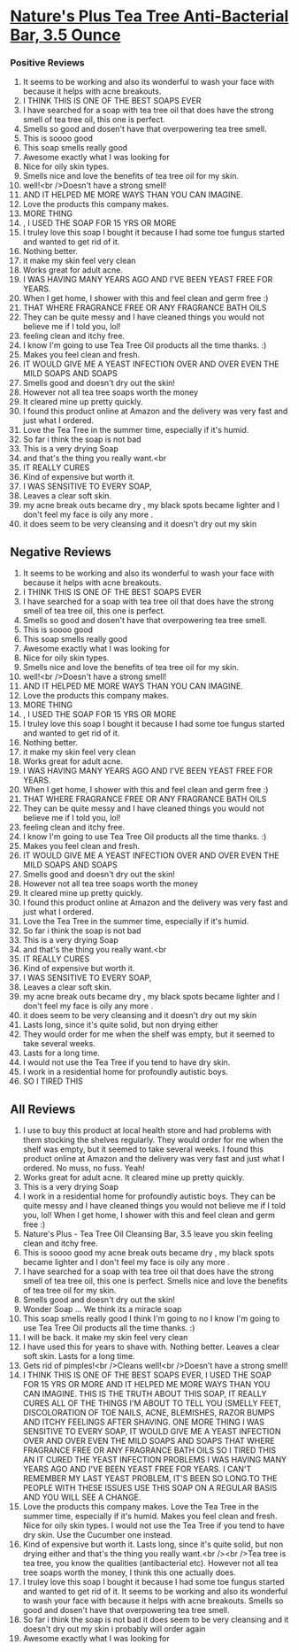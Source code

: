 # [Nature&#x27;s Plus Tea Tree Anti-Bacterial Bar, 3.5 Ounce](https://products.checkmycream.com/products/Nature&#x27;s-Plus-Tea-Tree-Anti-Bacterial-Bar-3.5-Ounce.html)

### Positive Reviews

<ol>
      <li>It seems to be working and also its wonderful to wash your face with because it helps with acne breakouts.</li>
      <li>I THINK THIS IS ONE OF THE BEST SOAPS EVER</li>
      <li>I have searched for a soap with tea tree oil that does have the strong smell of tea tree oil, this one is perfect.  </li>
      <li>Smells so good and dosen&#x27;t have that overpowering tea tree smell.</li>
      <li>This is soooo good</li>
      <li>This soap smells really good</li>
      <li>Awesome exactly what I was looking for</li>
      <li>Nice for oily skin types.</li>
      <li>Smells nice and love the benefits of tea tree oil for my skin.</li>
      <li>well!&lt;br /&gt;Doesn&#x27;t have a strong smell!</li>
      <li>AND IT  HELPED ME MORE WAYS THAN YOU CAN IMAGINE.</li>
      <li>Love the products this company makes.</li>
      <li>MORE THING</li>
      <li>, I USED THE SOAP FOR 15 YRS OR MORE  </li>
      <li>I truley love this soap I bought it because I had some toe fungus started and wanted to get rid of it.</li>
      <li>Nothing better.  </li>
      <li>it make my skin feel very clean</li>
      <li>Works great for adult acne.  </li>
      <li>I WAS HAVING MANY YEARS AGO AND I&#x27;VE BEEN YEAST FREE FOR YEARS.</li>
      <li>When I get home, I shower with this and feel clean and germ free :)</li>
      <li>THAT WHERE FRAGRANCE FREE OR ANY FRAGRANCE BATH OILS</li>
      <li>They can be quite messy and I have cleaned things you would not believe me if I told you, lol!  </li>
      <li>feeling clean and itchy free.</li>
      <li>I know I&#x27;m going to use Tea Tree Oil products all the time thanks. :)</li>
      <li>Makes you feel clean and fresh.</li>
      <li>IT WOULD GIVE ME A YEAST INFECTION OVER AND OVER EVEN THE MILD SOAPS  AND SOAPS</li>
      <li>Smells good and doesn&#x27;t dry out the skin!</li>
      <li>However not all tea tree soaps worth the money</li>
      <li>It cleared mine up pretty quickly.</li>
      <li>I found this product online at Amazon and the delivery was very fast and just what I ordered.  </li>
      <li>Love the Tea Tree in the summer time, especially if it&#x27;s humid.</li>
      <li>So far i think the soap is not bad</li>
      <li>This is a very drying Soap</li>
      <li>and that&#x27;s the thing you really want.&lt;br</li>
      <li>IT REALLY CURES</li>
      <li>Kind of expensive but worth it.</li>
      <li>I WAS SENSITIVE TO EVERY SOAP,  </li>
      <li>Leaves a clear soft skin.  </li>
      <li>my acne break outs became dry , my black spots became lighter and I don&#x27;t feel my face is oily any more .</li>
      <li>it does seem to be very cleansing and it doesn&#x27;t dry out my skin</li>
</ol>


<h2>Negative Reviews</h2>
<ol>
<li> It seems to be working and also its wonderful to wash your face with because it helps with acne breakouts.</li>
<li> I THINK THIS IS ONE OF THE BEST SOAPS EVER</li>
<li> I have searched for a soap with tea tree oil that does have the strong smell of tea tree oil, this one is perfect.  </li>
<li> Smells so good and dosen&#x27;t have that overpowering tea tree smell.</li>
<li> This is soooo good</li>
<li> This soap smells really good</li>
<li> Awesome exactly what I was looking for</li>
<li> Nice for oily skin types.</li>
<li> Smells nice and love the benefits of tea tree oil for my skin.</li>
<li> well!&lt;br /&gt;Doesn&#x27;t have a strong smell!</li>
<li> AND IT  HELPED ME MORE WAYS THAN YOU CAN IMAGINE.</li>
<li> Love the products this company makes.</li>
<li> MORE THING</li>
<li> , I USED THE SOAP FOR 15 YRS OR MORE  </li>
<li> I truley love this soap I bought it because I had some toe fungus started and wanted to get rid of it.</li>
<li> Nothing better.  </li>
<li> it make my skin feel very clean</li>
<li> Works great for adult acne.  </li>
<li> I WAS HAVING MANY YEARS AGO AND I&#x27;VE BEEN YEAST FREE FOR YEARS.</li>
<li> When I get home, I shower with this and feel clean and germ free :)</li>
<li> THAT WHERE FRAGRANCE FREE OR ANY FRAGRANCE BATH OILS</li>
<li> They can be quite messy and I have cleaned things you would not believe me if I told you, lol!  </li>
<li> feeling clean and itchy free.</li>
<li> I know I&#x27;m going to use Tea Tree Oil products all the time thanks. :)</li>
<li> Makes you feel clean and fresh.</li>
<li> IT WOULD GIVE ME A YEAST INFECTION OVER AND OVER EVEN THE MILD SOAPS  AND SOAPS</li>
<li> Smells good and doesn&#x27;t dry out the skin!</li>
<li> However not all tea tree soaps worth the money</li>
<li> It cleared mine up pretty quickly.</li>
<li> I found this product online at Amazon and the delivery was very fast and just what I ordered.  </li>
<li> Love the Tea Tree in the summer time, especially if it&#x27;s humid.</li>
<li> So far i think the soap is not bad</li>
<li> This is a very drying Soap</li>
<li> and that&#x27;s the thing you really want.&lt;br</li>
<li> IT REALLY CURES</li>
<li> Kind of expensive but worth it.</li>
<li> I WAS SENSITIVE TO EVERY SOAP,  </li>
<li> Leaves a clear soft skin.  </li>
<li> my acne break outs became dry , my black spots became lighter and I don&#x27;t feel my face is oily any more .</li>
<li> it does seem to be very cleansing and it doesn&#x27;t dry out my skin</li>
<li> Lasts long, since it&#x27;s quite solid, but non drying either</li>
<li> They would order for me when the shelf was empty, but it seemed to take several weeks.  </li>
<li> Lasts for a long time.</li>
<li> I would not use the Tea Tree if you tend to have dry skin.</li>
<li> I work in a residential home for profoundly autistic boys.  </li>
<li> SO I TIRED THIS</li>
</ol>

<h2>All Reviews</h2>

<ol>
    <li> I use to buy this product at local health store and had problems with them stocking the shelves regularly.  They would order for me when the shelf was empty, but it seemed to take several weeks.  I found this product online at Amazon and the delivery was very fast and just what I ordered.  No muss, no fuss.  Yeah!</li>
    <li> Works great for adult acne.  It cleared mine up pretty quickly.</li>
    <li> This is a very drying Soap</li>
    <li> I work in a residential home for profoundly autistic boys.  They can be quite messy and I have cleaned things you would not believe me if I told you, lol!  When I get home, I shower with this and feel clean and germ free :)</li>
    <li> Nature&#x27;s Plus - Tea Tree Oil Cleansing Bar, 3.5 leave you skin feeling clean and itchy free.</li>
    <li> This is soooo good my acne break outs became dry , my black spots became lighter and I don&#x27;t feel my face is oily any more .</li>
    <li> I have searched for a soap with tea tree oil that does have the strong smell of tea tree oil, this one is perfect.  Smells nice and love the benefits of tea tree oil for my skin.</li>
    <li> Smells good and doesn&#x27;t dry out the skin!</li>
    <li> Wonder Soap ... We think its a miracle soap</li>
    <li> This soap smells really good I think I&#x27;m going to no I know I&#x27;m going to use Tea Tree Oil products all the time thanks. :)</li>
    <li> I will be back. it make my skin feel very clean</li>
    <li> I have used this for years to shave with.  Nothing better.  Leaves a clear soft skin.  Lasts for a long time.</li>
    <li> Gets rid of pimples!&lt;br /&gt;Cleans well!&lt;br /&gt;Doesn&#x27;t have a strong smell!</li>
    <li> I THINK THIS IS ONE OF THE BEST SOAPS EVER, I USED THE SOAP FOR 15 YRS OR MORE  AND IT  HELPED ME MORE WAYS THAN YOU CAN IMAGINE. THIS IS THE TRUTH ABOUT THIS SOAP,  IT REALLY CURES ALL OF THE THINGS  I&#x27;M ABOUT TO  TELL YOU  (SMELLY FEET,  DISCOLORATION OF TOE NAILS,  ACNE,  BLEMISHES,  RAZOR BUMPS AND ITCHY FEELINGS  AFTER SHAVING.  ONE MORE THING I WAS SENSITIVE TO EVERY SOAP,  IT WOULD GIVE ME A YEAST INFECTION OVER AND OVER EVEN THE MILD SOAPS  AND SOAPS THAT WHERE FRAGRANCE FREE OR ANY FRAGRANCE BATH OILS SO I TIRED THIS AN IT CURED THE YEAST INFECTION PROBLEMS I WAS HAVING MANY YEARS AGO AND I&#x27;VE BEEN YEAST FREE FOR YEARS. I CAN&#x27;T REMEMBER MY LAST YEAST PROBLEM, IT&#x27;S BEEN SO LONG.TO THE PEOPLE WITH THESE ISSUES  USE THIS SOAP ON A REGULAR BASIS AND YOU WILL SEE A CHANGE.</li>
    <li> Love the products this company makes. Love the Tea Tree in the summer time, especially if it&#x27;s humid. Makes you feel clean and fresh. Nice for oily skin types. I would not use the Tea Tree if you tend to have dry skin. Use the Cucumber one instead.</li>
    <li> Kind of expensive but worth it. Lasts long, since it&#x27;s quite solid, but non drying either and that&#x27;s the thing you really want.&lt;br /&gt;&lt;br /&gt;Tea tree is tea tree, you know the qualities (antibacterial etc). However not all tea tree soaps worth the money, I think this one actually does.</li>
    <li> I truley love this soap I bought it because I had some toe fungus started and wanted to get rid of it. It seems to be working and also its wonderful to wash your face with because it helps with acne breakouts. Smells so good and dosen&#x27;t have that overpowering tea tree smell.</li>
    <li> So far i think the soap is not bad it does seem to be very cleansing and it doesn&#x27;t dry out my skin i probably will order again</li>
    <li> Awesome exactly what I was looking for</li>
</ol>




